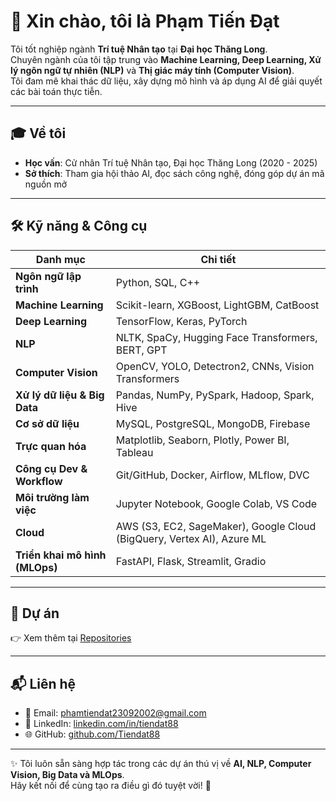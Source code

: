 # 👋 Xin chào, tôi là **Phạm Tiến Đạt**  

Tôi tốt nghiệp ngành **Trí tuệ Nhân tạo** tại **Đại học Thăng Long**.  
Chuyên ngành của tôi tập trung vào **Machine Learning, Deep Learning, Xử lý ngôn ngữ tự nhiên (NLP)** và **Thị giác máy tính (Computer Vision)**.  
Tôi đam mê khai thác dữ liệu, xây dựng mô hình và áp dụng AI để giải quyết các bài toán thực tiễn.  

---

## 🎓 Về tôi  
- **Học vấn**: Cử nhân Trí tuệ Nhân tạo, Đại học Thăng Long (2020 - 2025)  
- **Sở thích**: Tham gia hội thảo AI, đọc sách công nghệ, đóng góp dự án mã nguồn mở  

---

## 🛠 Kỹ năng & Công cụ  

| **Danh mục**             | **Chi tiết** |
|---------------------------|--------------|
| **Ngôn ngữ lập trình**   | Python, SQL, C++ |
| **Machine Learning**     | Scikit-learn, XGBoost, LightGBM, CatBoost |
| **Deep Learning**        | TensorFlow, Keras, PyTorch |
| **NLP**                  | NLTK, SpaCy, Hugging Face Transformers, BERT, GPT |
| **Computer Vision**      | OpenCV, YOLO, Detectron2, CNNs, Vision Transformers |
| **Xử lý dữ liệu & Big Data** | Pandas, NumPy, PySpark, Hadoop, Spark, Hive |
| **Cơ sở dữ liệu**        | MySQL, PostgreSQL, MongoDB, Firebase |
| **Trực quan hóa**        | Matplotlib, Seaborn, Plotly, Power BI, Tableau |
| **Công cụ Dev & Workflow** | Git/GitHub, Docker, Airflow, MLflow, DVC |
| **Môi trường làm việc**  | Jupyter Notebook, Google Colab, VS Code |
| **Cloud**                | AWS (S3, EC2, SageMaker), Google Cloud (BigQuery, Vertex AI), Azure ML |
| **Triển khai mô hình (MLOps)** | FastAPI, Flask, Streamlit, Gradio |

---

## 🚀 Dự án  
👉 Xem thêm tại [Repositories](https://github.com/Tiendat88?tab=repositories)  

---

## 📬 Liên hệ  
- 📧 Email: [phamtiendat23092002@gmail.com](mailto:phamtiendat23092002@gmail.com)  
- 💼 LinkedIn: [linkedin.com/in/tiendat88](https://linkedin.com/in/tiendat88)  
- 🌐 GitHub: [github.com/Tiendat88](https://github.com/Tiendat88)  

---

✨ Tôi luôn sẵn sàng hợp tác trong các dự án thú vị về **AI, NLP, Computer Vision, Big Data và MLOps**.  
Hãy kết nối để cùng tạo ra điều gì đó tuyệt vời! 🚀  
